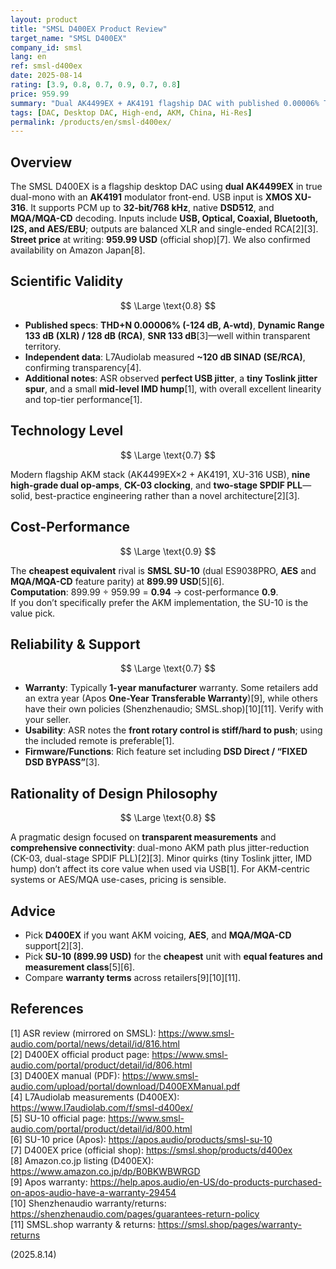 ```yaml
---
layout: product
title: "SMSL D400EX Product Review"
target_name: "SMSL D400EX"
company_id: smsl
lang: en
ref: smsl-d400ex
date: 2025-08-14
rating: [3.9, 0.8, 0.7, 0.9, 0.7, 0.8]
price: 959.99
summary: "Dual AK4499EX + AK4191 flagship DAC with published 0.00006% THD+N and 133 dB DR (XLR), extensive I/O (USB/Optical/Coax/BT/I2S/AES), and third-party measurements confirming transparent performance. At 959.99 USD it offers solid value versus the cheapest equivalent rival."
tags: [DAC, Desktop DAC, High-end, AKM, China, Hi-Res]
permalink: /products/en/smsl-d400ex/
---
```


## Overview

The SMSL D400EX is a flagship desktop DAC using **dual AK4499EX** in true dual-mono with an **AK4191** modulator front-end. USB input is **XMOS XU-316**. It supports PCM up to **32-bit/768 kHz**, native **DSD512**, and **MQA/MQA-CD** decoding. Inputs include **USB, Optical, Coaxial, Bluetooth, I2S, and AES/EBU**; outputs are balanced XLR and single-ended RCA[2][3].  
**Street price** at writing: **959.99 USD** (official shop)[7]. We also confirmed availability on Amazon Japan[8].

## Scientific Validity

$$ \Large \text{0.8} $$

- **Published specs**: **THD+N 0.00006% (-124 dB, A-wtd)**, **Dynamic Range 133 dB (XLR) / 128 dB (RCA)**, **SNR 133 dB**[3]—well within transparent territory.  
- **Independent data**: L7Audiolab measured **~120 dB SINAD (SE/RCA)**, confirming transparency[4].  
- **Additional notes**: ASR observed **perfect USB jitter**, a **tiny Toslink jitter spur**, and a small **mid-level IMD hump**[1], with overall excellent linearity and top-tier performance[1].

## Technology Level

$$ \Large \text{0.7} $$

Modern flagship AKM stack (AK4499EX×2 + AK4191, XU-316 USB), **nine high-grade dual op-amps**, **CK-03 clocking**, and **two-stage SPDIF PLL**—solid, best-practice engineering rather than a novel architecture[2][3].

## Cost-Performance

$$ \Large \text{0.9} $$

The **cheapest equivalent** rival is **SMSL SU-10** (dual ES9038PRO, **AES** and **MQA/MQA-CD** feature parity) at **899.99 USD**[5][6].  
**Computation**: 899.99 ÷ 959.99 = **0.94** → cost-performance **0.9**.  
If you don’t specifically prefer the AKM implementation, the SU-10 is the value pick.

## Reliability & Support

$$ \Large \text{0.7} $$

- **Warranty**: Typically **1-year manufacturer** warranty. Some retailers add an extra year (Apos **One-Year Transferable Warranty**)[9], while others have their own policies (Shenzhenaudio; SMSL.shop)[10][11]. Verify with your seller.  
- **Usability**: ASR notes the **front rotary control is stiff/hard to push**; using the included remote is preferable[1].  
- **Firmware/Functions**: Rich feature set including **DSD Direct / “FIXED DSD BYPASS”**[3].

## Rationality of Design Philosophy

$$ \Large \text{0.8} $$

A pragmatic design focused on **transparent measurements** and **comprehensive connectivity**: dual-mono AKM path plus jitter-reduction (CK-03, dual-stage SPDIF PLL)[2][3]. Minor quirks (tiny Toslink jitter, IMD hump) don’t affect its core value when used via USB[1]. For AKM-centric systems or AES/MQA use-cases, pricing is sensible.

## Advice

- Pick **D400EX** if you want AKM voicing, **AES**, and **MQA/MQA-CD** support[2][3].  
- Pick **SU-10 (899.99 USD)** for the **cheapest** unit with **equal features and measurement class**[5][6].  
- Compare **warranty terms** across retailers[9][10][11].

## References

[1] ASR review (mirrored on SMSL): https://www.smsl-audio.com/portal/news/detail/id/816.html  
[2] D400EX official product page: https://www.smsl-audio.com/portal/product/detail/id/806.html  
[3] D400EX manual (PDF): https://www.smsl-audio.com/upload/portal/download/D400EXManual.pdf  
[4] L7Audiolab measurements (D400EX): https://www.l7audiolab.com/f/smsl-d400ex/  
[5] SU-10 official page: https://www.smsl-audio.com/portal/product/detail/id/800.html  
[6] SU-10 price (Apos): https://apos.audio/products/smsl-su-10  
[7] D400EX price (official shop): https://smsl.shop/products/d400ex  
[8] Amazon.co.jp listing (D400EX): https://www.amazon.co.jp/dp/B0BKWBWRGD  
[9] Apos warranty: https://help.apos.audio/en-US/do-products-purchased-on-apos-audio-have-a-warranty-29454  
[10] Shenzhenaudio warranty/returns: https://shenzhenaudio.com/pages/guarantees-return-policy  
[11] SMSL.shop warranty & returns: https://smsl.shop/pages/warranty-returns


(2025.8.14)